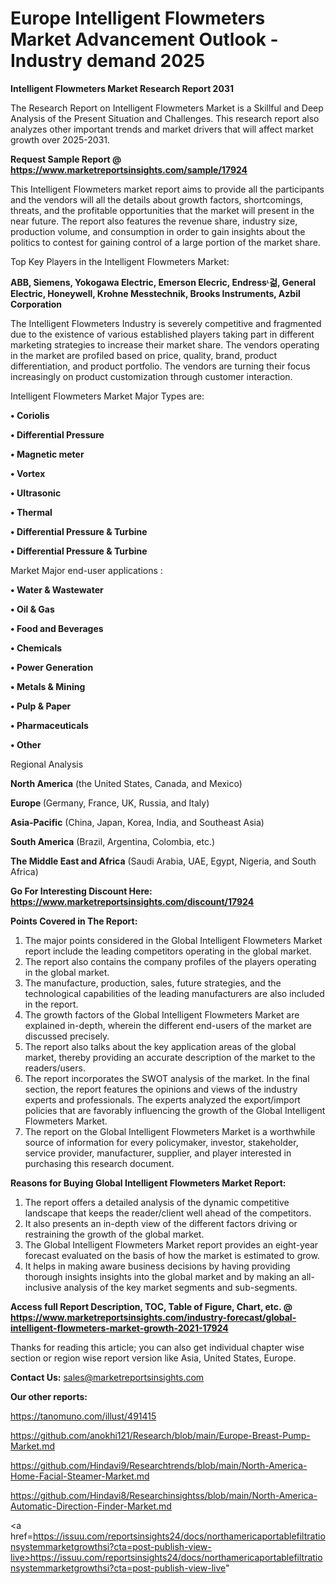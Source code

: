  # Europe Intelligent Flowmeters Market Advancement Outlook - Industry demand 2025

<strong>Intelligent Flowmeters Market Research Report 2031</strong>

The Research Report on Intelligent Flowmeters Market is a Skillful and Deep Analysis of the Present Situation and Challenges. This research report also analyzes other important trends and market drivers that will affect market growth over 2025-2031.

<strong>Request Sample Report @ <a href=https://www.marketreportsinsights.com/sample/17924>https://www.marketreportsinsights.com/sample/17924</a></strong>

This Intelligent Flowmeters market report aims to provide all the participants and the vendors will all the details about growth factors, shortcomings, threats, and the profitable opportunities that the market will present in the near future. The report also features the revenue share, industry size, production volume, and consumption in order to gain insights about the politics to contest for gaining control of a large portion of the market share.

Top Key Players in the Intelligent Flowmeters Market:

<strong>ABB, Siemens, Yokogawa Electric, Emerson Elecric, Endressᶫ걺, General Electric, Honeywell, Krohne Messtechnik, Brooks Instruments, Azbil Corporation</strong>

The Intelligent Flowmeters Industry is severely competitive and fragmented due to the existence of various established players taking part in different marketing strategies to increase their market share. The vendors operating in the market are profiled based on price, quality, brand, product differentiation, and product portfolio. The vendors are turning their focus increasingly on product customization through customer interaction.

Intelligent Flowmeters Market Major Types are:

<strong>• Coriolis

• Differential Pressure

• Magnetic meter

• Vortex

• Ultrasonic

• Thermal

• Differential Pressure & Turbine

• Differential Pressure & Turbine</strong>

Market Major end-user applications :

<strong>• Water & Wastewater

• Oil & Gas

• Food and Beverages

• Chemicals

• Power Generation

• Metals & Mining

• Pulp & Paper

• Pharmaceuticals

• Other</strong>

Regional Analysis

</u><strong><b>North America</b></strong> (the United States, Canada, and Mexico)

<strong><b>Europe </b></strong>(Germany, France, UK, Russia, and Italy)

<strong><b>Asia-Pacific</b></strong> (China, Japan, Korea, India, and Southeast Asia)

<strong><b>South America</b></strong> (Brazil, Argentina, Colombia, etc.)

<strong><b>The Middle East and Africa</b></strong> (Saudi Arabia, UAE, Egypt, Nigeria, and South Africa)

<strong>Go For Interesting Discount Here: <a href=https://www.marketreportsinsights.com/discount/17924>https://www.marketreportsinsights.com/discount/17924</a></strong>

<strong>Points Covered in The Report:</strong>
<ol>
  <li>The major points considered in the Global Intelligent Flowmeters Market report include the leading competitors operating in the global market.</li>
  <li>The report also contains the company profiles of the players operating in the global market.</li>
  <li>The manufacture, production, sales, future strategies, and the technological capabilities of the leading manufacturers are also included in the report.</li>
  <li>The growth factors of the Global Intelligent Flowmeters Market are explained in-depth, wherein the different end-users of the market are discussed precisely.</li>
  <li>The report also talks about the key application areas of the global market, thereby providing an accurate description of the market to the readers/users.</li>
  <li>The report incorporates the SWOT analysis of the market. In the final section, the report features the opinions and views of the industry experts and professionals. The experts analyzed the export/import policies that are favorably influencing the growth of the Global Intelligent Flowmeters Market.</li>
  <li>The report on the Global Intelligent Flowmeters Market is a worthwhile source of information for every policymaker, investor, stakeholder, service provider, manufacturer, supplier, and player interested in purchasing this research document.</li>
</ol>
<strong>Reasons for Buying Global Intelligent Flowmeters Market Report:</strong>

<ol>
  <li>The report offers a detailed analysis of the dynamic competitive landscape that keeps the reader/client well ahead of the competitors.</li>
  <li>It also presents an in-depth view of the different factors driving or restraining the growth of the global market.</li>
  <li>The Global Intelligent Flowmeters Market report provides an eight-year forecast evaluated on the basis of how the market is estimated to grow.</li>
  <li>It helps in making aware business decisions by having providing thorough insights insights into the global market and by making an all-inclusive analysis of the key market segments and sub-segments.</li>
</ol>
<strong>Access full Report Description, TOC, Table of Figure, Chart, etc. @ <a href=https://www.marketreportsinsights.com/industry-forecast/global-intelligent-flowmeters-market-growth-2021-17924>https://www.marketreportsinsights.com/industry-forecast/global-intelligent-flowmeters-market-growth-2021-17924</a></strong>


Thanks for reading this article; you can also get individual chapter wise section or region wise report version like Asia, United States, Europe.

<strong>Contact Us:</strong>
sales@marketreportsinsights.com

<strong>Our other reports:</strong>

<a href=https://tanomuno.com/illust/491415>https://tanomuno.com/illust/491415</a>

<a href=https://github.com/anokhi121/Research/blob/main/Europe-Breast-Pump-Market.md>https://github.com/anokhi121/Research/blob/main/Europe-Breast-Pump-Market.md</a>

<a href=https://github.com/Hindavi9/Researchtrends/blob/main/North-America-Home-Facial-Steamer-Market.md>https://github.com/Hindavi9/Researchtrends/blob/main/North-America-Home-Facial-Steamer-Market.md</a>

<a href=https://github.com/Hindavi8/Researchinsightss/blob/main/North-America-Automatic-Direction-Finder-Market.md>https://github.com/Hindavi8/Researchinsightss/blob/main/North-America-Automatic-Direction-Finder-Market.md</a>

<a href=https://issuu.com/reportsinsights24/docs/northamericaportablefiltrationsystemmarketgrowthsi?cta=post-publish-view-live>https://issuu.com/reportsinsights24/docs/northamericaportablefiltrationsystemmarketgrowthsi?cta=post-publish-view-live</a>"
